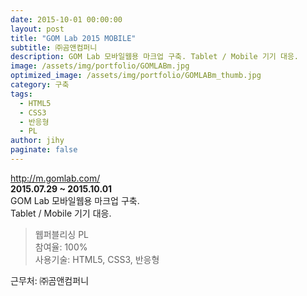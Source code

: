 ```yaml
---
date: 2015-10-01 00:00:00
layout: post
title: "GOM Lab 2015 MOBILE"
subtitle: ㈜곰앤컴퍼니
description: GOM Lab 모바일웹용 마크업 구축. Tablet / Mobile 기기 대응.
image: /assets/img/portfolio/GOMLABm.jpg
optimized_image: /assets/img/portfolio/GOMLABm_thumb.jpg
category: 구축
tags:
  - HTML5
  - CSS3
  - 반응형
  - PL
author: jihy
paginate: false
---
```


<a href="http://m.gomlab.com/">http://m.gomlab.com/</a><br>
**2015.07.29 ~ 2015.10.01** <br>
GOM Lab 모바일웹용 마크업 구축.<br>
Tablet / Mobile 기기 대응.

> 웹퍼블리싱 PL <br>
참여율: 100% <br>
사용기술: HTML5, CSS3, 반응형

근무처: ㈜곰앤컴퍼니